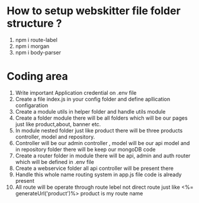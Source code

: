 # How to setup webskitter file folder structure ? 
1) npm i route-label
2) npm i morgan
3) npm i body-parser

# Coding area 
1) Write important Application credential on .env file
2) Create a file index.js in your config folder and define apllication configaration
3) Create a module utils in helper folder and handle utils module
4) Create a folder module there will be all folders which will be our pages just like product,about, banner etc. 
5) In module nested folder just like product there will be three products controller, model and repository. 
6) Controller will be our admin controller , model will be our api model and in repository folder there will be keep our mongoDB code
7) Create a router folder in module there will be api, admin and auth router which will be defined in .env file
8) Create a webservice folder all api controller will be present there 
9) Handle this whole name routing system in app.js file code is already present 
10) All route will be operate through route lebel not direct route just like <%= generateUrl('product')%> product is my route name
